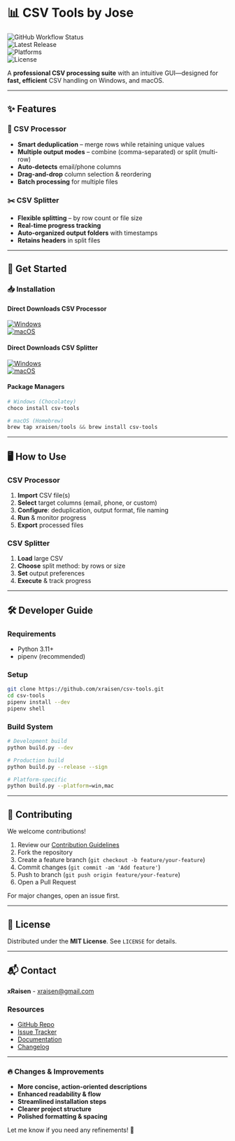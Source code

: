 # 📊 CSV Tools by Jose 

![GitHub Workflow Status](https://img.shields.io/github/actions/workflow/status/xraisen/csv-tools/main.yml?style=for-the-badge)  
![Latest Release](https://img.shields.io/github/v/release/xraisen/csv-tools?style=for-the-badge)  
![Platforms](https://img.shields.io/badge/platforms-Windows%20|%20macOS%20-lightgrey?style=for-the-badge)  
![License](https://img.shields.io/badge/license-MIT-blue?style=for-the-badge)  

A **professional CSV processing suite** with an intuitive GUI—designed for **fast, efficient** CSV handling on Windows, and macOS.  

---

## ✨ Features  

### 🔧 CSV Processor  
- **Smart deduplication** – merge rows while retaining unique values  
- **Multiple output modes** – combine (comma-separated) or split (multi-row)  
- **Auto-detects** email/phone columns  
- **Drag-and-drop** column selection & reordering  
- **Batch processing** for multiple files  

### ✂️ CSV Splitter  
- **Flexible splitting** – by row count or file size  
- **Real-time progress tracking**  
- **Auto-organized output folders** with timestamps  
- **Retains headers** in split files  

---

## 🚀 Get Started  

### 📥 Installation  

#### Direct Downloads CSV Processor 
[![Windows](https://img.shields.io/badge/Windows-EXE-blue?logo=windows&style=for-the-badge)](https://github.com/xraisen/CSV-Tools/releases/download/release/csvprocessor.exe)  
[![macOS](https://img.shields.io/badge/macOS-DMG-silver?logo=apple&style=for-the-badge)](https://github.com/xraisen/CSV-Tools/releases/download/release/csvprocessor)  

#### Direct Downloads CSV Splitter
[![Windows](https://img.shields.io/badge/Windows-EXE-blue?logo=windows&style=for-the-badge)](https://github.com/xraisen/CSV-Tools/releases/download/release/csvsplitter.exe)  
[![macOS](https://img.shields.io/badge/macOS-DMG-silver?logo=apple&style=for-the-badge)](https://github.com/xraisen/CSV-Tools/releases/download/release/csvsplitter)  

#### Package Managers  
```powershell
# Windows (Chocolatey)
choco install csv-tools

# macOS (Homebrew)
brew tap xraisen/tools && brew install csv-tools

```  

---

## 🖥️ How to Use  

### CSV Processor  
1. **Import** CSV file(s)  
2. **Select** target columns (email, phone, or custom)  
3. **Configure**: deduplication, output format, file naming  
4. **Run** & monitor progress  
5. **Export** processed files  

### CSV Splitter  
1. **Load** large CSV  
2. **Choose** split method: by rows or size  
3. **Set** output preferences  
4. **Execute** & track progress  

---

## 🛠️ Developer Guide  

### Requirements  
- Python 3.11+  
- pipenv (recommended)  

### Setup  
```bash
git clone https://github.com/xraisen/csv-tools.git
cd csv-tools
pipenv install --dev
pipenv shell
```  

### Build System  
```bash
# Development build
python build.py --dev

# Production build
python build.py --release --sign

# Platform-specific
python build.py --platform=win,mac
```  

---

## 🤝 Contributing  

We welcome contributions!  

1. Review our [Contribution Guidelines](CONTRIBUTING.md)  
2. Fork the repository  
3. Create a feature branch (`git checkout -b feature/your-feature`)  
4. Commit changes (`git commit -am 'Add feature'`)  
5. Push to branch (`git push origin feature/your-feature`)  
6. Open a Pull Request  

For major changes, open an issue first.  

---

## 📜 License  

Distributed under the **MIT License**. See `LICENSE` for details.  

---

## 📬 Contact  

**xRaisen** - xraisen@gmail.com  

### Resources  
- [GitHub Repo](https://github.com/xraisen/csv-tools)  
- [Issue Tracker](https://github.com/xraisen/csv-tools/issues)  
- [Documentation](https://github.com/xraisen/csv-tools/wiki)  
- [Changelog](https://github.com/xraisen/csv-tools/releases)  

---

### 🔥 Changes & Improvements  
- **More concise, action-oriented descriptions**  
- **Enhanced readability & flow**  
- **Streamlined installation steps**  
- **Clearer project structure**  
- **Polished formatting & spacing**  

Let me know if you need any refinements! 🚀
